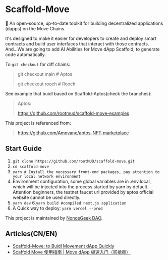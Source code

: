 # Scaffold-Move

 🧪 An open-source, up-to-date toolkit for building decentralized applications (dapps) on the Move Chains. 
 
It's designed to make it easier for developers to create and deploy smart contracts and build user interfaces that interact with those contracts. And...We are going to add AI Abilities for Move dApp Scaffold, to generate code automatically.

To `git checkout` for diff chains:

> git checkout main # Aptos
> 
> git checkout rooch # Rooch

See example that buidl based on Scaffold-Aptos(check the branches):

> Aptos:
> 
> https://github.com/rootmud/scaffold-move-examples

This project is referenced from:

> https://github.com/Amovane/aptos-NFT-marketplace

## Start Guide

1. `git clone https://github.com/rootMUD/scaffold-move.git`
2. `cd scaffold-move`
3. `yarn # Install the necessary front-end packages, pay attention to your local network environment`
4. Environment configuration, some global variables are in .env.local, which will be injected into the process started by yarn by default. Attention beginners, the testnet faucet url provided by aptos official website cannot be used directly.
5. `yarn dev`
6.`yarn build #compiled next.js application`
7. A Quick way to deploy: `yarn vercel --prod`

This project is maintained by [NonceGeek DAO](https://noncegeek.com/#/).

## Articles(CN/EN)

* [Scaffold-Move: to Buidl Movement dApp Quickly](https://medium.com/@root_mud/scaffold-move-uidl-movement-dapp-quickly-69d2a69a3465)
* [Scaffold Move 使用指南 | Move dApp 极速入门（贰拾捌）](https://mp.weixin.qq.com/s/DQ7cLOVPbo7KBS0X60FuuQ)
